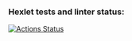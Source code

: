 ### Hexlet tests and linter status:
[![Actions Status](https://github.com/DmitriyRassokhin/layout-designer-project-lvl1/workflows/hexlet-check/badge.svg)](https://github.com/DmitriyRassokhin/layout-designer-project-lvl1/actions)